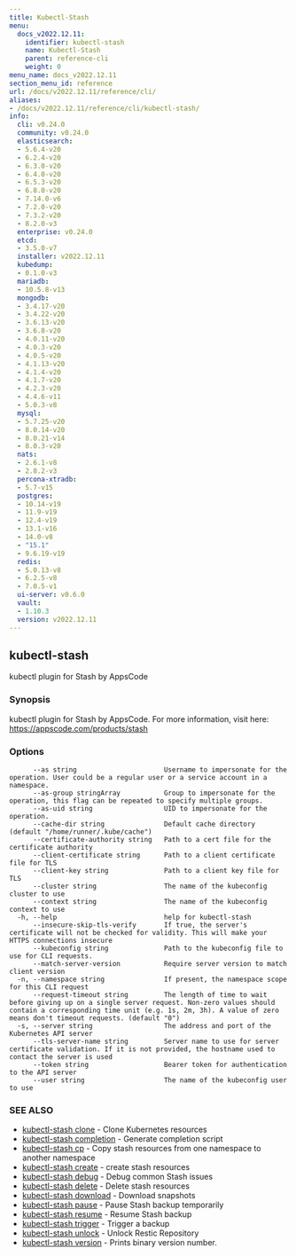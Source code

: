 ```yaml
---
title: Kubectl-Stash
menu:
  docs_v2022.12.11:
    identifier: kubectl-stash
    name: Kubectl-Stash
    parent: reference-cli
    weight: 0
menu_name: docs_v2022.12.11
section_menu_id: reference
url: /docs/v2022.12.11/reference/cli/
aliases:
- /docs/v2022.12.11/reference/cli/kubectl-stash/
info:
  cli: v0.24.0
  community: v0.24.0
  elasticsearch:
  - 5.6.4-v20
  - 6.2.4-v20
  - 6.3.0-v20
  - 6.4.0-v20
  - 6.5.3-v20
  - 6.8.0-v20
  - 7.14.0-v6
  - 7.2.0-v20
  - 7.3.2-v20
  - 8.2.0-v3
  enterprise: v0.24.0
  etcd:
  - 3.5.0-v7
  installer: v2022.12.11
  kubedump:
  - 0.1.0-v3
  mariadb:
  - 10.5.8-v13
  mongodb:
  - 3.4.17-v20
  - 3.4.22-v20
  - 3.6.13-v20
  - 3.6.8-v20
  - 4.0.11-v20
  - 4.0.3-v20
  - 4.0.5-v20
  - 4.1.13-v20
  - 4.1.4-v20
  - 4.1.7-v20
  - 4.2.3-v20
  - 4.4.6-v11
  - 5.0.3-v8
  mysql:
  - 5.7.25-v20
  - 8.0.14-v20
  - 8.0.21-v14
  - 8.0.3-v20
  nats:
  - 2.6.1-v8
  - 2.8.2-v3
  percona-xtradb:
  - 5.7-v15
  postgres:
  - 10.14-v19
  - 11.9-v19
  - 12.4-v19
  - 13.1-v16
  - 14.0-v8
  - "15.1"
  - 9.6.19-v19
  redis:
  - 5.0.13-v8
  - 6.2.5-v8
  - 7.0.5-v1
  ui-server: v0.6.0
  vault:
  - 1.10.3
  version: v2022.12.11
---
```


## kubectl-stash

kubectl plugin for Stash by AppsCode

### Synopsis

kubectl plugin for Stash by AppsCode. For more information, visit here: https://appscode.com/products/stash

### Options

```
      --as string                      Username to impersonate for the operation. User could be a regular user or a service account in a namespace.
      --as-group stringArray           Group to impersonate for the operation, this flag can be repeated to specify multiple groups.
      --as-uid string                  UID to impersonate for the operation.
      --cache-dir string               Default cache directory (default "/home/runner/.kube/cache")
      --certificate-authority string   Path to a cert file for the certificate authority
      --client-certificate string      Path to a client certificate file for TLS
      --client-key string              Path to a client key file for TLS
      --cluster string                 The name of the kubeconfig cluster to use
      --context string                 The name of the kubeconfig context to use
  -h, --help                           help for kubectl-stash
      --insecure-skip-tls-verify       If true, the server's certificate will not be checked for validity. This will make your HTTPS connections insecure
      --kubeconfig string              Path to the kubeconfig file to use for CLI requests.
      --match-server-version           Require server version to match client version
  -n, --namespace string               If present, the namespace scope for this CLI request
      --request-timeout string         The length of time to wait before giving up on a single server request. Non-zero values should contain a corresponding time unit (e.g. 1s, 2m, 3h). A value of zero means don't timeout requests. (default "0")
  -s, --server string                  The address and port of the Kubernetes API server
      --tls-server-name string         Server name to use for server certificate validation. If it is not provided, the hostname used to contact the server is used
      --token string                   Bearer token for authentication to the API server
      --user string                    The name of the kubeconfig user to use
```

### SEE ALSO

* [kubectl-stash clone](/docs/v2022.12.11/reference/cli/kubectl-stash_clone)	 - Clone Kubernetes resources
* [kubectl-stash completion](/docs/v2022.12.11/reference/cli/kubectl-stash_completion)	 - Generate completion script
* [kubectl-stash cp](/docs/v2022.12.11/reference/cli/kubectl-stash_cp)	 - Copy stash resources from one namespace to another namespace
* [kubectl-stash create](/docs/v2022.12.11/reference/cli/kubectl-stash_create)	 - create stash resources
* [kubectl-stash debug](/docs/v2022.12.11/reference/cli/kubectl-stash_debug)	 - Debug common Stash issues
* [kubectl-stash delete](/docs/v2022.12.11/reference/cli/kubectl-stash_delete)	 - Delete stash resources
* [kubectl-stash download](/docs/v2022.12.11/reference/cli/kubectl-stash_download)	 - Download snapshots
* [kubectl-stash pause](/docs/v2022.12.11/reference/cli/kubectl-stash_pause)	 - Pause Stash backup temporarily
* [kubectl-stash resume](/docs/v2022.12.11/reference/cli/kubectl-stash_resume)	 - Resume Stash backup
* [kubectl-stash trigger](/docs/v2022.12.11/reference/cli/kubectl-stash_trigger)	 - Trigger a backup
* [kubectl-stash unlock](/docs/v2022.12.11/reference/cli/kubectl-stash_unlock)	 - Unlock Restic Repository
* [kubectl-stash version](/docs/v2022.12.11/reference/cli/kubectl-stash_version)	 - Prints binary version number.

